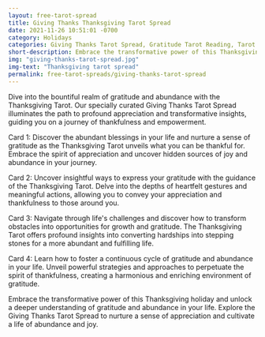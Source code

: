 ```yaml
---
layout: free-tarot-spread
title: Giving Thanks Thanksgiving Tarot Spread
date: 2021-11-26 10:51:01 -0700
category: Holidays
categories: Giving Thanks Tarot Spread, Gratitude Tarot Reading, Tarot Spread for Thankfulness, Expressing Gratitude with Tarot, Thanksgiving Tarot Divination, Gratefulness Tarot Card Layout, Thankful Reflection Tarot, Tarot Spread for Appreciation, Counting Blessings with Tarot, Gratitude Journaling Tarot, Tarot Cards for Thankfulness, Psychic Reading for Gratitude, Free Thanksgiving Tarot Spread, Online Tarot Reading for Gratitude, Spiritual Guidance for Thankfulness
short-description: Embrace the transformative power of this Thanksgiving holiday and unlock a deeper understanding of gratitude and abundance in your life. Explore the Giving Thanks Tarot Spread to nurture a sense of appreciation and cultivate a life of abundance and joy.
img: "giving-thanks-tarot-spread.jpg"
img-text: "Thanksgiving tarot spread"
permalink: free-tarot-spreads/giving-thanks-tarot-spread
---
```


Dive into the bountiful realm of gratitude and abundance with the Thanksgiving Tarot. Our specially curated Giving Thanks Tarot Spread illuminates the path to profound appreciation and transformative insights, guiding you on a journey of thankfulness and empowerment.

Card 1: Discover the abundant blessings in your life and nurture a sense of gratitude as the Thanksgiving Tarot unveils what you can be thankful for. Embrace the spirit of appreciation and uncover hidden sources of joy and abundance in your journey.

Card 2: Uncover insightful ways to express your gratitude with the guidance of the Thanksgiving Tarot. Delve into the depths of heartfelt gestures and meaningful actions, allowing you to convey your appreciation and thankfulness to those around you.

Card 3: Navigate through life's challenges and discover how to transform obstacles into opportunities for growth and gratitude. The Thanksgiving Tarot offers profound insights into converting hardships into stepping stones for a more abundant and fulfilling life.

Card 4: Learn how to foster a continuous cycle of gratitude and abundance in your life. Unveil powerful strategies and approaches to perpetuate the spirit of thankfulness, creating a harmonious and enriching environment of gratitude.

Embrace the transformative power of this Thanksgiving holiday and unlock a deeper understanding of gratitude and abundance in your life. Explore the Giving Thanks Tarot Spread to nurture a sense of appreciation and cultivate a life of abundance and joy.